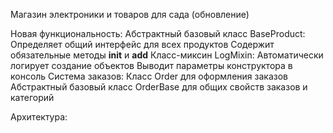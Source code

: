 Магазин электроники и товаров для сада (обновление)

Новая функциональность:
Абстрактный базовый класс BaseProduct:
   Определяет общий интерфейс для всех продуктов
   Содержит обязательные методы __init__ и __add__
Класс-миксин LogMixin:
   Автоматически логирует создание объектов
   Выводит параметры конструктора в консоль
Система заказов:
   Класс Order для оформления заказов
   Абстрактный базовый класс OrderBase для общих свойств заказов и категорий

Архитектура: